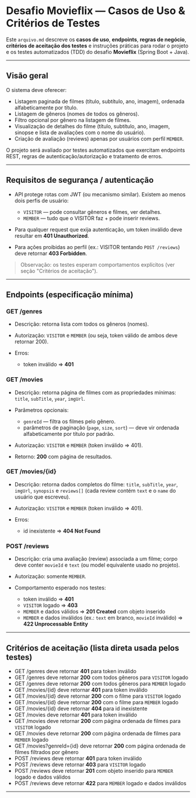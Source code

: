 # Desafio Movieflix — Casos de Uso & Critérios de Testes

Este `arquivo.md` descreve os **casos de uso**, **endpoints**, **regras de negócio**, **critérios de aceitação dos testes** e instruções práticas para rodar o projeto e os testes automatizados (TDD) do desafio **Movieflix** (Spring Boot + Java).

---

## Visão geral

O sistema deve oferecer:

* Listagem paginada de filmes (título, subtítulo, ano, imagem), ordenada alfabeticamente por título.
* Listagem de gêneros (nomes de todos os gêneros).
* Filtro opcional por gênero na listagem de filmes.
* Visualização de detalhes do filme (título, subtítulo, ano, imagem, sinopse e lista de avaliações com o nome do usuário).
* Criação de avaliação (reviews) apenas por usuários com perfil `MEMBER`.

O projeto será avaliado por testes automatizados que exercitam endpoints REST, regras de autenticação/autorização e tratamento de erros.

---

## Requisitos de segurança / autenticação

* API protege rotas com JWT (ou mecanismo similar). Existem ao menos dois perfis de usuário:

  * `VISITOR` — pode consultar gêneros e filmes, ver detalhes.
  * `MEMBER` — tudo que o VISITOR faz + pode inserir reviews.
* Para qualquer request que exija autenticação, um token inválido deve resultar em **401 Unauthorized**.
* Para ações proibidas ao perfil (ex.: VISITOR tentando `POST /reviews`) deve retornar **403 Forbidden**.

> Observação: os testes esperam comportamentos explícitos (ver seção "Critérios de aceitação").

---

## Endpoints (especificação mínima)

### GET /genres

* Descrição: retorna lista com todos os gêneros (nomes).
* Autorização: `VISITOR` e `MEMBER` (ou seja, token válido de ambos deve retornar 200).
* Erros:

  * token inválido => **401**

### GET /movies

* Descrição: retorna página de filmes com as propriedades mínimas: `title`, `subTitle`, `year`, `imgUrl`.
* Parâmetros opcionais:

  * `genreId` — filtra os filmes pelo gênero.
  * parâmetros de paginação (`page`, `size`, `sort`) — deve vir ordenada alfabeticamente por título por padrão.
* Autorização: `VISITOR` e `MEMBER` (token inválido => 401).
* Retorno: **200** com página de resultados.

### GET /movies/{id}

* Descrição: retorna dados completos do filme: `title`, `subTitle`, `year`, `imgUrl`, `synopsis` e `reviews[]` (cada review contém `text` e o `name` do usuário que escreveu).
* Autorização: `VISITOR` e `MEMBER` (token inválido => 401).
* Erros:

  * id inexistente => **404 Not Found**

### POST /reviews

* Descrição: cria uma avaliação (review) associada a um filme; corpo deve conter `movieId` e `text` (ou model equivalente usado no projeto).
* Autorização: somente `MEMBER`.
* Comportamento esperado nos testes:

  * token inválido => **401**
  * `VISITOR` logado => **403**
  * `MEMBER` e dados válidos => **201 Created** com objeto inserido
  * `MEMBER` e dados inválidos (ex.: `text` em branco, `movieId` inválido) => **422 Unprocessable Entity**

---

## Critérios de aceitação (lista direta usada pelos testes)

* GET /genres deve retornar **401** para token inválido
* GET /genres deve retornar **200** com todos gêneros para `VISITOR` logado
* GET /genres deve retornar **200** com todos gêneros para `MEMBER` logado
* GET /movies/{id} deve retornar **401** para token inválido
* GET /movies/{id} deve retornar **200** com o filme para `VISITOR` logado
* GET /movies/{id} deve retornar **200** com o filme para `MEMBER` logado
* GET /movies/{id} deve retornar **404** para id inexistente
* GET /movies deve retornar **401** para token inválido
* GET /movies deve retornar **200** com página ordenada de filmes para `VISITOR` logado
* GET /movies deve retornar **200** com página ordenada de filmes para `MEMBER` logado
* GET /movies?genreId={id} deve retornar **200** com página ordenada de filmes filtrados por gênero
* POST /reviews deve retornar **401** para token inválido
* POST /reviews deve retornar **403** para `VISITOR` logado
* POST /reviews deve retornar **201** com objeto inserido para `MEMBER` logado e dados válidos
* POST /reviews deve retornar **422** para `MEMBER` logado e dados inválidos

---
